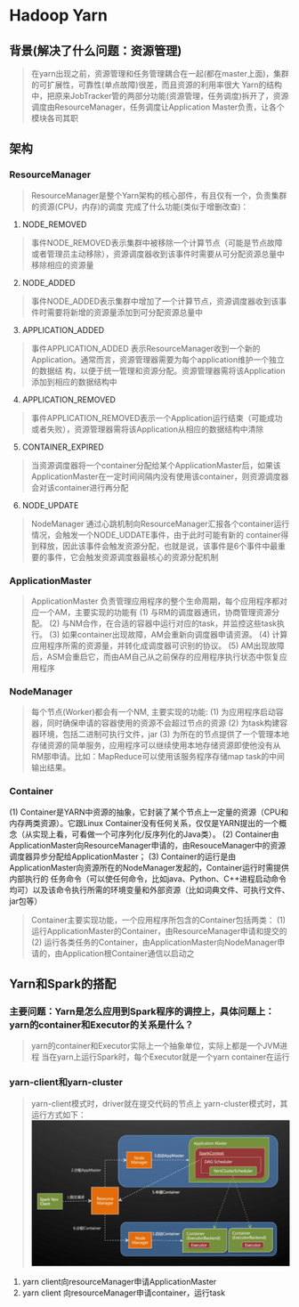 # Hadoop Yarn
## 背景(解决了什么问题：资源管理) 
> 在yarn出现之前，资源管理和任务管理耦合在一起(都在master上面)，集群的可扩展性，可靠性(单点故障)很差，而且资源的利用率很大
> Yarn的结构中，把原来JobTracker管的两部分功能(资源管理，任务调度)拆开了，资源调度由ResourceManager，任务调度让Application Master负责，让各个模块各司其职

## 架构
### ResourceManager
> ResourceManager是整个Yarn架构的核心部件，有且仅有一个，负责集群的资源(CPU，内存)的调度
> 完成了什么功能(类似于增删改查)：
1. NODE_REMOVED
> 事件NODE_REMOVED表示集群中被移除一个计算节点（可能是节点故障或者管理员主动移除），资源调度器收到该事件时需要从可分配资源总量中移除相应的资源量

2. NODE_ADDED
> 事件NODE_ADDED表示集群中增加了一个计算节点，资源调度器收到该事件时需要将新增的资源量添加到可分配资源总量中

3. APPLICATION_ADDED
> 事件APPLICATION_ADDED 表示ResourceManager收到一个新的Application。通常而言，资源管理器需要为每个application维护一个独立的数据结 构，以便于统一管理和资源分配。资源管理器需将该Application添加到相应的数据结构中

4. APPLICATION_REMOVED
> 事件APPLICATION_REMOVED表示一个Application运行结束（可能成功或者失败），资源管理器需将该Application从相应的数据结构中清除

5. CONTAINER_EXPIRED
> 当资源调度器将一个container分配给某个ApplicationMaster后，如果该ApplicationMaster在一定时间间隔内没有使用该container，则资源调度器会对该container进行再分配

6. NODE_UPDATE
> NodeManager 通过心跳机制向ResourceManager汇报各个container运行情况，会触发一个NODE_UDDATE事件，由于此时可能有新的 container得到释放，因此该事件会触发资源分配，也就是说，该事件是6个事件中最重要的事件，它会触发资源调度器最核心的资源分配机制

### ApplicationMaster
> ApplicationMaster 负责管理应用程序的整个生命周期，每个应用程序都对应一个AM，主要实现的功能有
    (1) 与RM的调度器通讯，协商管理资源分配。
    (2) 与NM合作，在合适的容器中运行对应的task，并监控这些task执行。
    (3) 如果container出现故障，AM会重新向调度器申请资源。
    (4) 计算应用程序所需的资源量，并转化成调度器可识别的协议。
    (5) AM出现故障后，ASM会重启它，而由AM自己从之前保存的应用程序执行状态中恢复应用程序

### NodeManager
> 每个节点(Worker)都会有一个NM, 主要实现的功能:
(1) 为应用程序启动容器，同时确保申请的容器使用的资源不会超过节点的资源
(2) 为task构建容器环境，包括二进制可执行文件，jar
(3) 为所在的节点提供了一个管理本地存储资源的简单服务，应用程序可以继续使用本地存储资源即使他没有从RM那申请。比如：MapReduce可以使用该服务程序存储map task的中间输出结果。

### Container
(1) Container是YARN中资源的抽象，它封装了某个节点上一定量的资源（CPU和内存两类资源）。它跟Linux Container没有任何关系，仅仅是YARN提出的一个概念（从实现上看，可看做一个可序列化/反序列化的Java类）。
(2) Container由ApplicationMaster向ResourceManager申请的，由ResouceManager中的资源调度器异步分配给ApplicationMaster；
(3) Container的运行是由ApplicationMaster向资源所在的NodeManager发起的，Container运行时需提供内部执行的 任务命令（可以使任何命令，比如java、Python、C++进程启动命令均可）以及该命令执行所需的环境变量和外部资源（比如词典文件、可执行文件、 jar包等）
> Container主要实现功能，一个应用程序所包含的Container包括两类：
(1) 运行ApplicationMaster的Container，由ResourceManager申请和提交的
(2) 运行各类任务的Container，由ApplicationMaster向NodeManager申请的，由Application根Container通信以启动之

## Yarn和Spark的搭配
### 主要问题：Yarn是怎么应用到Spark程序的调控上，具体问题上：yarn的container和Executor的关系是什么？
> yarn的container和Executor实际上一个抽象单位，实际上都是一个JVM进程
> 当在yarn上运行Spark时，每个Executor就是一个yarn container在运行
### yarn-client和yarn-cluster
> yarn-client模式时，driver就在提交代码的节点上
> yarn-cluster模式时，其运行方式如下：
![cluster模式](pic/yarn-cluster.png)
1. yarn client向resourceManager申请ApplicationMaster
2. yarn client 向resourceManager申请container，运行task






